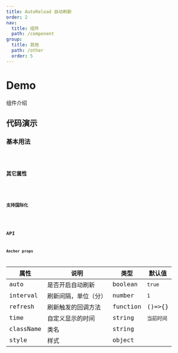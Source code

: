 ```yaml
---
title: AutoReload 自动刷新
order: 2
nav:
  title: 组件
  path: /component
group:
  title: 其他
  path: /other
  order: 5
---
```


# Demo
组件介绍

## 代码演示

### 基本用法
<code src="./demo/demo1.tsx" />

### 其它属性
<code src="./demo/demo2.tsx" />

### 支持国际化
<code src="./demo/demo3.tsx" />

## API
### Anchor props

| 属性      | 说明                 | 类型     | 默认值     |
| --------- | -------------------- | -------- | ---------- |
| auto      | 是否开启自动刷新     | boolean  | `true`     |
| interval  | 刷新间隔，单位（分） | number   | `1`        |
| refresh   | 刷新触发的回调方法   | function | ()=>{}     |
| time      | 自定义显示的时间     | string   | `当前时间` |
| className | 类名                 | string   |            |
| style     | 样式                 | object   |            |
